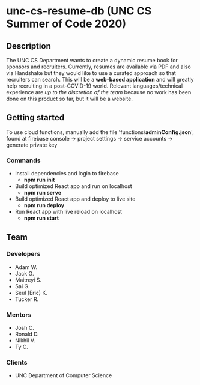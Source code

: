 # unc-cs-resume-db (UNC CS Summer of Code 2020)

## Description

The UNC CS Department wants to create a dynamic resume book for sponsors and recruiters. Currently, resumes are available via PDF and also via Handshake but they would like to use a curated approach so that recruiters can search. This will be a **web-based application** and will greatly help recruiting in a post-COVID-19 world. Relevant languages/technical experience are *up to the discretion of the team* because no work has been done on this product so far, but it will be a website.

## Getting started

To use cloud functions, manually add the file 'functions/**adminConfig.json**', found at firebase console -> project settings -> service accounts -> generate private key

### Commands

- Install dependencies and login to firebase
  - **npm run init**
- Build optimized React app and run on localhost
  - **npm run serve**
- Build optimized React app and deploy to live site
  - **npm run deploy**
- Run React app with live reload on localhost
  - **npm run start**

## Team

### Developers

- Adam W.
- Jack G.
- Maitreyi S.
- Sai G.
- Seul (Eric) K.
- Tucker R.

### Mentors

- Josh C.
- Ronald D.
- Nikhil V.
- Ty C.

### Clients

- UNC Department of Computer Science
